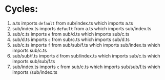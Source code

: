 # Cycles:

1) a.ts imports `default` from sub/index.ts which imports a.ts
2) sub/index.ts imports `default` from a.ts which imports sub/index.ts 
3) sub/c.ts imports `e` from sub/d.ts which imports sub/c.ts
4) sub/d.ts imports `c` from sub/c.ts which imports sub/d.ts
5) sub/c.ts imports `f` from sub/sub/f.ts which imports sub/index.ts which imports sub/c.ts
6) sub/sub/f.ts imports `d` from sub/index.ts which imports sub/c.ts which imports sub/sub/f.ts
7) sub/index.ts imports `c` from sub/c.ts which imports sub/sub/f.ts which imports /sub/index.ts